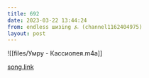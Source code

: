 ```yaml
---
title: 692
date: 2023-03-22 13:44:24
from: endless шизing ⍼ (channel1162404975)
layout: post
---
```


![[files/Умру - Кассиопея.m4a]]

[song.link](http://song.link/y/zMcWbNevLsM)
